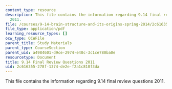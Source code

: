 ```yaml
---
content_type: resource
description: This file contains the information regarding 9.14 final review questions
  2011.
file: /courses/9-14-brain-structure-and-its-origins-spring-2014/2c616355278f1374de2ef2a1c810f3da_MIT9_14S14_FinalRevQue2011.pdf
file_type: application/pdf
learning_resource_types: []
ocw_type: OCWFile
parent_title: Study Materials
parent_type: CourseSection
parent_uid: a4984601-d9ce-2974-e40c-3c1ce780ba0e
resourcetype: Document
title: 9.14 Final Review Questions 2011
uid: 2c616355-278f-1374-de2e-f2a1c810f3da
---
```

This file contains the information regarding 9.14 final review questions 2011.

